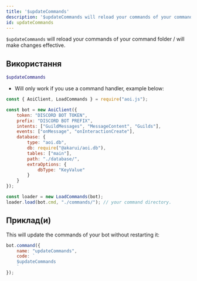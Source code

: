 ```yaml
---
title: '$updateCommands'
description: '$updateCommands will reload your commands of your command folder / will make changes effective.'
id: updateCommands
---
```


`$updateCommands` will reload your commands of your command folder / will make changes effective.

## Використання

```php
$updateCommands
```

* Will only work if you use a command handler, example below:

```javascript
const { AoiClient, LoadCommands } = require("aoi.js");

const bot = new AoiClient({
    token: "DISCORD BOT TOKEN",
    prefix: "DISCORD BOT PREFIX",
    intents: ["GuildMessages", "MessageContent", "Guilds"],
    events: ["onMessage", "onInteractionCreate"],
    database: {
        type: "aoi.db",
        db: require("@akarui/aoi.db"),
        tables: ["main"],
        path: "./database/",
        extraOptions: {
            dbType: "KeyValue"
        }
    }
});

const loader = new LoadCommands(bot);
loader.load(bot.cmd, "./commands/"); // your command directory.
```

## Приклад(и)

This will update the commands of your bot without restarting it:

```javascript
bot.command({
    name: "updateCommands",
    code: `
    $updateCommands
    `
});
```